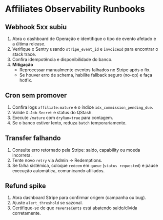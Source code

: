 # Affiliates Observability Runbooks

## Webhook 5xx subiu
1. Abra o dashboard de Operação e identifique o tipo de evento afetado e a última release.
2. Verifique o Sentry usando `stripe_event_id` e `invoiceId` para encontrar o stack trace.
3. Confira idempotência e disponibilidade do banco.
4. **Mitigação**
   - Reprocessar manualmente eventos falhados no Stripe após o fix.
   - Se houver erro de schema, habilite fallback seguro (no-op) e faça hotfix.

## Cron sem promover
1. Confira logs `affiliate:mature` e o índice `idx_commission_pending_due`.
2. Valide `X-Job-Secret` e status do QStash.
3. Execute `/mature` com `dryRun=true` para contagem.
4. Se o banco estiver lento, reduza `batch` temporariamente.

## Transfer falhando
1. Consulte erro retornado pela Stripe: saldo, capability ou moeda incorreta.
2. Tente novo `retry` via Admin → Redemptions.
3. Se falha sistêmica, coloque `redeem` em `queue` (`status requested`) e pause execução automática, comunicando afiliados.

## Refund spike
1. Abra dashboard Stripe para confirmar origem (campanha ou bug).
2. Ajuste `alert_threshold` se sazonal.
3. Certifique-se de que `reverseCents` está abatendo saldo/dívida corretamente.
